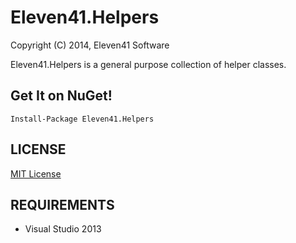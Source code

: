 # Eleven41.Helpers

Copyright (C) 2014, Eleven41 Software

Eleven41.Helpers is a general purpose collection of helper classes.

## Get It on NuGet!

	Install-Package Eleven41.Helpers

## LICENSE
[MIT License](https://github.com/eleven41/Eleven41.Helpers/blob/master/LICENSE.md)

## REQUIREMENTS

* Visual Studio 2013
